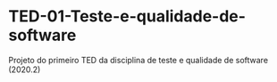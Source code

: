 # TED-01-Teste-e-qualidade-de-software

Projeto do primeiro TED da disciplina de teste e qualidade de software (2020.2)